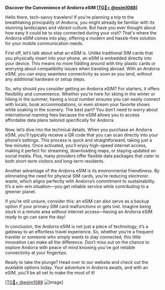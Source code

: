 **Discover the Convenience of Andorra eSIM [[TG💪+ @esim1088](https://t.me/s/esim1088)]**

Hello there, tech-savvy travelers! If you're planning a trip to the breathtaking principality of Andorra, you might already be familiar with its stunning landscapes and vibrant culture. But have you ever thought about how easy it could be to stay connected during your visit? That's where the Andorra eSIM comes into play, offering a modern and hassle-free solution for your mobile communication needs.

First off, let’s talk about what an eSIM is. Unlike traditional SIM cards that you physically insert into your phone, an eSIM is embedded directly into your device. This means no more fiddling around with tiny plastic cards or worrying about compatibility issues when traveling abroad. With an Andorra eSIM, you can enjoy seamless connectivity as soon as you land, without any additional hardware or setup steps.

So, why should you consider getting an Andorra eSIM? For starters, it offers flexibility and convenience. Whether you’re here for skiing in the winter or hiking in the summer, having a local number ensures you can easily connect with locals, book accommodations, or even stream your favorite shows while soaking in the scenery. The best part? You don’t need to worry about international roaming fees because the eSIM allows you to access affordable data plans tailored specifically for Andorra.

Now, let’s dive into the technical details. When you purchase an Andorra eSIM, you’ll typically receive a QR code that you can scan directly into your phone’s settings. This process is quick and straightforward, taking just a few minutes. Once activated, you’ll enjoy high-speed internet access, making it perfect for streaming, downloading maps, or staying updated on social media. Plus, many providers offer flexible data packages that cater to both short-term visitors and long-term residents.

Another advantage of the Andorra eSIM is its environmental friendliness. By eliminating the need for physical SIM cards, you’re reducing electronic waste, which aligns perfectly with Andorra’s commitment to sustainability. It’s a win-win situation—you get reliable service while contributing to a greener planet.

If you’re still unsure, consider this: an eSIM can also serve as a backup option if your primary SIM card malfunctions or gets lost. Imagine being stuck in a remote area without internet access—having an Andorra eSIM ready to go can save the day!

In conclusion, the Andorra eSIM is not just a piece of technology; it’s a gateway to an effortless travel experience. So, whether you’re a frequent traveler or someone who simply wants to stay connected, this little innovation can make all the difference. Don’t miss out on the chance to explore Andorra with peace of mind knowing you’ve got reliable connectivity at your fingertips.

Ready to take the plunge? Head over to our website and check out the available options today. Your adventure in Andorra awaits, and with an eSIM, you’ll be all set to make the most of it!

[[TG💪+ @esim1088](https://t.me/s/esim1088) ![Image](https://i.postimg.cc/Y0z9fWf4/image.png)]